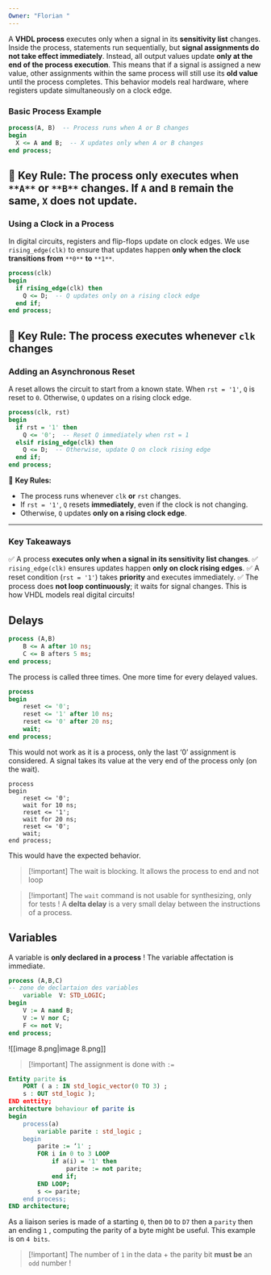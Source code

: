 ```yaml
---
Owner: "Florian "
---
```

A **VHDL process** executes only when a signal in its **sensitivity list** changes. Inside the process, statements run sequentially, but **signal assignments do not take effect immediately**. Instead, all output values update **only at the end of the process execution**.
This means that if a signal is assigned a new value, other assignments within the same process will still use its **old value** until the process completes. This behavior models real hardware, where registers update simultaneously on a clock edge.
### **Basic Process Example**
```VHDL
process(A, B)  -- Process runs when A or B changes
begin
  X <= A and B;  -- X updates only when A or B changes
end process;
```
📌 **Key Rule:** The process **only executes when** `**A**` **or** `**B**` **changes**. If `A` and `B` remain the same, `X` does not update.
---
### **Using a Clock in a Process**
In digital circuits, registers and flip-flops update on clock edges. We use `rising_edge(clk)` to ensure that updates happen **only when the clock transitions from** `**0**` **to** `**1**`.
```VHDL
process(clk)
begin
  if rising_edge(clk) then
    Q <= D;  -- Q updates only on a rising clock edge
  end if;
end process;
```
📌 **Key Rule:** The process executes whenever `clk` changes
---
### **Adding an Asynchronous Reset**
A reset allows the circuit to start from a known state. When `rst = '1'`, `Q` is reset to `0`. Otherwise, `Q` updates on a rising clock edge.
```VHDL
process(clk, rst)
begin
  if rst = '1' then
    Q <= '0';  -- Reset Q immediately when rst = 1
  elsif rising_edge(clk) then
    Q <= D;  -- Otherwise, update Q on clock rising edge
  end if;
end process;
```
📌 **Key Rules:**
- The process runs whenever `clk` **or** `rst` changes.
- If `rst = '1'`, `Q` resets **immediately**, even if the clock is not changing.
- Otherwise, `Q` updates **only on a rising clock edge**.
---
### **Key Takeaways**
✅ A process **executes only when a signal in its sensitivity list changes**.
✅ `rising_edge(clk)` ensures updates happen **only on clock rising edges**.
✅ A reset condition (`rst = '1'`) takes **priority** and executes immediately.
✅ The process does **not loop continuously**; it waits for signal changes.
This is how VHDL models real digital circuits!
  
## Delays
```VHDL
process (A,B)
	B <= A after 10 ns;
	C <= B afters 5 ms;
end process;
```
The process is called three times. One more time for every delayed values.
```VHDL
process
begin
	reset <= '0';
	reset <= '1' after 10 ns;
	reset <= '0' after 20 ns;
	wait;
end process;
```
This would not work as it is a process, only the last ‘0’ assignment is considered. A signal takes its value at the very end of the process only (on the wait).
```Shell
process
begin
	reset <= '0';
	wait for 10 ns;
	reset <= '1';
	wait for 20 ns;
	reset <= '0';
	wait;
end process;
```
This would have the expected behavior.

> [!important] The wait is blocking. It allows the process to end and not loop

> [!important] The `wait` command is not usable for synthesizing, only for tests !
A **delta delay** is a very small delay between the instructions of a process.
## Variables
A variable is **only declared in a process** !
The variable affectation is immediate.
```VHDL
process (A,B,C)
-- zone de declartaion des variables
	variable  V: STD_LOGIC;
begin
	V := A nand B;
	V := V nor C;
	F <= not V;
end process; 
```
![[image 8.png|image 8.png]]

> [!important] The assignment is done with `:=`
  
```VHDL
Entity parite is
	PORT ( a : IN std_logic_vector(0 TO 3) ;
	s : OUT std_logic );
END enttity;
architecture behaviour of parite is
begin
	process(a)
		variable parite : std_logic ;
	begin
		parite := ‘1' ;
		FOR i in 0 to 3 LOOP
			if a(i) = '1' then
				parite := not parite;
			end if;
		END LOOP;
		s <= parite;
	end process;
END architecture;
```
As a liaison series is made of a starting `0`, then `D0` to `D7` then a `parity` then an ending `1` , computing the parity of a byte might be useful. This example is on `4 bits`.

> [!important] The number of `1` in the data + the parity bit **must be** an `odd` number !